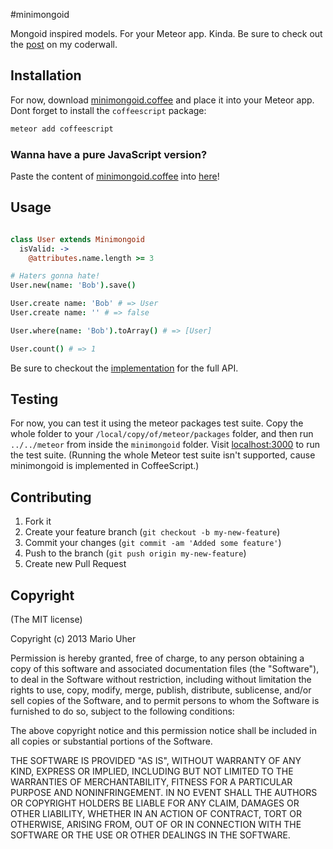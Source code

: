 #minimongoid

Mongoid inspired models. For your Meteor app. Kinda. Be sure to check out the [post](https://coderwall.com/p/_q9b1w) on my coderwall.

## Installation

For now, download [minimongoid.coffee](https://github.com/haihappen/minimongoid/blob/master/minimongoid.coffee) and place it into your Meteor app. Dont forget to install the `coffeescript` package:

```sh
meteor add coffeescript
```

### Wanna have a pure JavaScript version?

Paste the content of [minimongoid.coffee](https://raw.github.com/haihappen/minimongoid/master/minimongoid.coffee) into [here](http://coffeescript.org/#try:%23%20Paste%20minimongoid.coffee%20into%20here!)!

## Usage

```coffeescript

class User extends Minimongoid
  isValid: ->
    @attributes.name.length >= 3

# Haters gonna hate!
User.new(name: 'Bob').save()

User.create name: 'Bob' # => User
User.create name: '' # => false

User.where(name: 'Bob').toArray() # => [User]

User.count() # => 1
```

Be sure to checkout the [implementation](https://github.com/haihappen/minimongoid/blob/master/minimongoid.coffee) for the full API.

## Testing

For now, you can test it using the meteor packages test suite. Copy the whole folder to your `/local/copy/of/meteor/packages` folder, and then run `../../meteor` from inside the `minimongoid` folder. Visit [localhost:3000](localhost:3000) to run the test suite. (Running the whole Meteor test suite isn't supported, cause minimongoid is implemented in CoffeeScript.)

## Contributing

1. Fork it
2. Create your feature branch (`git checkout -b my-new-feature`)
3. Commit your changes (`git commit -am 'Added some feature'`)
4. Push to the branch (`git push origin my-new-feature`)
5. Create new Pull Request

## Copyright

(The MIT license)

Copyright (c) 2013 Mario Uher

Permission is hereby granted, free of charge, to any person obtaining
a copy of this software and associated documentation files (the
"Software"), to deal in the Software without restriction, including
without limitation the rights to use, copy, modify, merge, publish,
distribute, sublicense, and/or sell copies of the Software, and to
permit persons to whom the Software is furnished to do so, subject to
the following conditions:

The above copyright notice and this permission notice shall be
included in all copies or substantial portions of the Software.

THE SOFTWARE IS PROVIDED "AS IS", WITHOUT WARRANTY OF ANY KIND,
EXPRESS OR IMPLIED, INCLUDING BUT NOT LIMITED TO THE WARRANTIES OF
MERCHANTABILITY, FITNESS FOR A PARTICULAR PURPOSE AND
NONINFRINGEMENT. IN NO EVENT SHALL THE AUTHORS OR COPYRIGHT HOLDERS BE
LIABLE FOR ANY CLAIM, DAMAGES OR OTHER LIABILITY, WHETHER IN AN ACTION
OF CONTRACT, TORT OR OTHERWISE, ARISING FROM, OUT OF OR IN CONNECTION
WITH THE SOFTWARE OR THE USE OR OTHER DEALINGS IN THE SOFTWARE.
